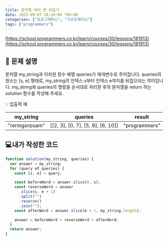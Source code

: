 ```yaml
---
title: 문자열 여러 번 뒤집기
date: 2023-09-07 18:24:00 *09:00
categories: ["프로그래머스", "기초트레이닝"]
tags: ["programmers"]
---
```


[https://school.programmers.co.kr/learn/courses/30/lessons/181913](https://school.programmers.co.kr/learn/courses/30/lessons/181913)

## 📔 문제 설명

문자열 my_string과 이차원 정수 배열 queries가 매개변수로 주어집니다. queries의 원소는 [s, e] 형태로, my_string의 인덱스 s부터 인덱스 e까지를 뒤집으라는 의미입니다. my_string에 queries의 명령을 순서대로 처리한 후의 문자열을 return 하는 solution 함수를 작성해 주세요.

💡 입출력 예

|   my_string   |              queries              |    result     |
| :-----------: | :-------------------------------: | :-----------: |
| "rermgorpsam" | [[2, 3], [0, 7], [5, 9], [6, 10]] | "programmers" |

## 💻내가 작성한 코드

```js
function solution(my_string, queries) {
  var answer = my_string;
  for (query of queries) {
    const [s, e] = query;

    const beforeWord = answer.slice(0, s);
    const reverseWord = answer
      .slice(s, e + 1)
      .split("")
      .reverse()
      .join("");
    const afterWord = answer.slice(e + 1, my_string.length);

    answer = beforeWord + reverseWord + afterWord;
  }
  return answer;
}
```
